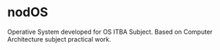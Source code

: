 # nodOS

Operative System developed for OS ITBA Subject. Based on Computer Architecture subject practical work.
